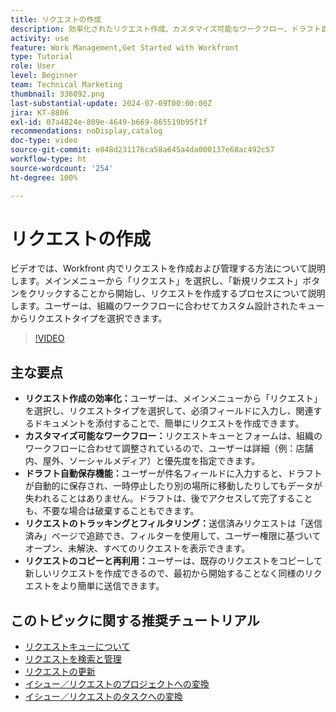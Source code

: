```yaml
---
title: リクエストの作成
description: 効率化されたリクエスト作成、カスタマイズ可能なワークフロー、ドラフト自動保存、トラッキングおよびフィルタリングツール、リクエストのコピーと再利用の機能により、Workfront の効率が向上します。
activity: use
feature: Work Management,Get Started with Workfront
type: Tutorial
role: User
level: Beginner
team: Technical Marketing
thumbnail: 336092.png
last-substantial-update: 2024-07-09T00:00:00Z
jira: KT-8806
exl-id: 07a4824e-809e-4649-b669-865519b95f1f
recommendations: noDisplay,catalog
doc-type: video
source-git-commit: e848d231176ca58a645a4da000137e68ac492c57
workflow-type: ht
source-wordcount: '254'
ht-degree: 100%

---
```


# リクエストの作成

ビデオでは、Workfront 内でリクエストを作成および管理する方法について説明します。メインメニューから「リクエスト」を選択し、「新規リクエスト」ボタンをクリックすることから開始し、リクエストを作成するプロセスについて説明します。ユーザーは、組織のワークフローに合わせてカスタム設計されたキューからリクエストタイプを選択できます。

>[!VIDEO](https://video.tv.adobe.com/v/3413116/?quality=12&learn=on&enablevpops&captions=jpn)

## 主な要点

* **リクエスト作成の効率化：**&#x200B;ユーザーは、メインメニューから「リクエスト」を選択し、リクエストタイプを選択して、必須フィールドに入力し、関連するドキュメントを添付することで、簡単にリクエストを作成できます。
* **カスタマイズ可能なワークフロー：**&#x200B;リクエストキューとフォームは、組織のワークフローに合わせて調整されているので、ユーザーは詳細（例：店舗内、屋外、ソーシャルメディア）と優先度を指定できます。
* **ドラフト自動保存機能：**&#x200B;ユーザーが件名フィールドに入力すると、ドラフトが自動的に保存され、一時停止したり別の場所に移動したりしてもデータが失われることはありません。ドラフトは、後でアクセスして完了することも、不要な場合は破棄することもできます。
* **リクエストのトラッキングとフィルタリング：**&#x200B;送信済みリクエストは「送信済み」ページで追跡でき、フィルターを使用して、ユーザー権限に基づいてオープン、未解決、すべてのリクエストを表示できます。
* **リクエストのコピーと再利用：**&#x200B;ユーザーは、既存のリクエストをコピーして新しいリクエストを作成できるので、最初から開始することなく同様のリクエストをより簡単に送信できます。

## このトピックに関する推奨チュートリアル

* [リクエストキューについて](/help/manage-work/request-queues/understand-request-queues.md)
* [リクエストを検索と管理](/help/manage-work/issues-requests/find-requests.md)
* [リクエストの更新](/help/manage-work/issues-requests/update-a-request.md)
* [イシュー／リクエストのプロジェクトへの変換](/help/manage-work/issues-requests/create-a-project-from-a-request.md)
* [イシュー／リクエストのタスクへの変換](/help/manage-work/issues-requests/convert-issues-to-other-work-items.md)
